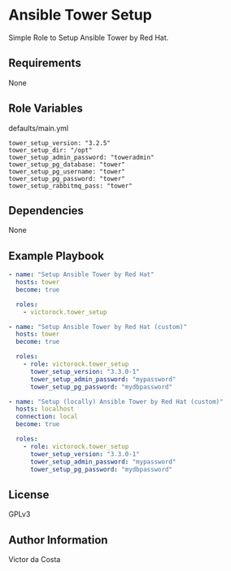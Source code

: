 Ansible Tower Setup
=========

Simple Role to Setup Ansible Tower by Red Hat.

Requirements
------------

None

Role Variables
--------------

defaults/main.yml
```
tower_setup_version: "3.2.5"
tower_setup_dir: "/opt"
tower_setup_admin_password: "toweradmin"
tower_setup_pg_database: "tower"
tower_setup_pg_username: "tower"
tower_setup_pg_password: "tower"
tower_setup_rabbitmq_pass: "tower"

```

Dependencies
------------

None

Example Playbook
----------------

```YAML
- name: "Setup Ansible Tower by Red Hat"
  hosts: tower
  become: true

  roles:
    - victorock.tower_setup
```

```YAML
- name: "Setup Ansible Tower by Red Hat (custom)"
  hosts: tower
  become: true

  roles:
    - role: victorock.tower_setup
      tower_setup_version: "3.3.0-1"
      tower_setup_admin_password: "mypassword"
      tower_setup_pg_password: "mydbpassword"
```

```YAML
- name: "Setup (locally) Ansible Tower by Red Hat (custom)"
  hosts: localhost
  connection: local
  become: true

  roles:
    - role: victorock.tower_setup
      tower_setup_version: "3.3.0-1"
      tower_setup_admin_password: "mypassword"
      tower_setup_pg_password: "mydbpassword"
```


License
-------

GPLv3

Author Information
------------------

Victor da Costa

